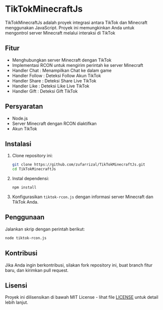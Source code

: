 # TikTokMinecraftJs

TikTokMinecraftJs adalah proyek integrasi antara TikTok dan Minecraft menggunakan JavaScript. Proyek ini memungkinkan Anda untuk mengontrol server Minecraft melalui interaksi di TikTok

## Fitur

- Menghubungkan server Minecraft dengan TikTok
- Implementasi RCON untuk mengirim perintah ke server Minecraft
- Handler Chat : Menampilkan Chat ke dalam game
- Handler Follow : Deteksi Follow Akun TikTok
- Handler Share : Deteksi Share Live TikTok
- Handler Like : Deteksi Like Live TikTok
- Handler Gift : Deteksi Gift TikTok

## Persyaratan

- Node.js
- Server Minecraft dengan RCON diaktifkan
- Akun TikTok

## Instalasi

1. Clone repository ini:

   ```bash
   git clone https://github.com/zufarrizal/TikTokMinecraftJs.git
   cd TikTokMinecraftJs
   ```

2. Instal dependensi:

   ```bash
   npm install
   ```

3. Konfigurasikan `tiktok-rcon.js` dengan informasi server Minecraft dan TikTok Anda.

## Penggunaan

Jalankan skrip dengan perintah berikut:

```bash
node tiktok-rcon.js
```

## Kontribusi

Jika Anda ingin berkontribusi, silakan fork repository ini, buat branch fitur baru, dan kirimkan pull request.

## Lisensi

Proyek ini dilisensikan di bawah MIT License - lihat file [LICENSE](LICENSE) untuk detail lebih lanjut.
